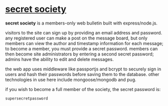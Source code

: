 # [secret society](https://secret-society.up.railway.app/)

**secret society** is a members-only web bulletin built with express/node.js.

visitors to the site can sign up by providing an email address and password.
any registered user can make a post on the message board, but only members can
view the author and timestamp information for each message; to become a member,
you must provide a secret password. members can then become site administrators by
entering a second secret password; admins have the ability to edit and delete 
messages.

the web app uses middleware like passportjs and bcrypt to securely sign in users 
and hash their passwords before saving them to the database. other technologies
in use here include mongoose/mongodb and pug. 

if you wish to become a full member of the society, the secret password is:

```
supersecretpassword
```
